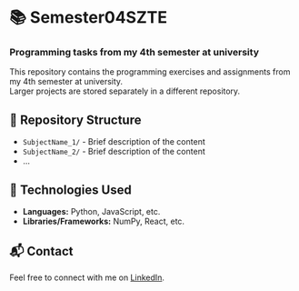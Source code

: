 # 📚 Semester04SZTE  
### Programming tasks from my 4th semester at university  

This repository contains the programming exercises and assignments from my 4th semester at university.  
Larger projects are stored separately in a different repository.  

## 📂 Repository Structure  
- `SubjectName_1/` - Brief description of the content  
- `SubjectName_2/` - Brief description of the content  
- ...  

## 🔧 Technologies Used  
- **Languages:** Python, JavaScript, etc.  
- **Libraries/Frameworks:** NumPy, React, etc.  

## 📬 Contact  
Feel free to connect with me on [LinkedIn](https://www.linkedin.com/in/áron-pálfi-3628b1302).  
